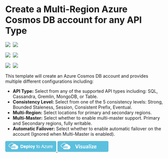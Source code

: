 # Create a Multi-Region Azure Cosmos DB account for any API Type

<IMG SRC="https://azurequickstartsservice.blob.core.windows.net/badges/101-cosmosdb-create-multi-region-account/PublicLastTestDate.svg" />&nbsp;
<IMG SRC="https://azurequickstartsservice.blob.core.windows.net/badges/101-cosmosdb-create-multi-region-account/PublicDeployment.svg" />&nbsp;

<IMG SRC="https://azurequickstartsservice.blob.core.windows.net/badges/101-cosmosdb-create-multi-region-account/FairfaxLastTestDate.svg" />&nbsp;
<IMG SRC="https://azurequickstartsservice.blob.core.windows.net/badges/101-cosmosdb-create-multi-region-account/FairfaxDeployment.svg" />&nbsp;

<IMG SRC="https://azurequickstartsservice.blob.core.windows.net/badges/101-cosmosdb-create-multi-region-account/BestPracticeResult.svg" />&nbsp;
<IMG SRC="https://azurequickstartsservice.blob.core.windows.net/badges/101-cosmosdb-create-multi-region-account/CredScanResult.svg" />&nbsp;

This template will create an Azure Cosmos DB account and provides multiple different configurations including:

- **API Type:** Select from any of the supported API types including: SQL, Cassandra, Gremlin, MongoDB, or Table.
- **Consistency Level:** Select from one of the 5 consistency levels: Strong, Bounded Staleness, Session, Consistent Prefix, Eventual.
- **Multi-Region:** Select locations for primary and secondary regions.
- **Multi-Master:** Select whether to enable multi-master support. Primary and Secondary regions, fully writable.
- **Automatic Failover:** Select whether to enable automatic failover on the account (Ignored when Multi-Master is enabled).

<a href="https://portal.azure.com/#create/Microsoft.Template/uri/https%3A%2F%2Fraw.githubusercontent.com%2FAzure%2Fazure-quickstart-templates%2Fmaster%2F101-cosmosdb-create-multi-region-account%2Fazuredeploy.json" target="_blank">
    <img src="https://raw.githubusercontent.com/Azure/azure-quickstart-templates/master/1-CONTRIBUTION-GUIDE/images/deploytoazure.png"/>
</a>
<a href="http://armviz.io/#/?load=https%3A%2F%2Fraw.githubusercontent.com%2FAzure%2Fazure-quickstart-templates%2Fmaster%2F101-cosmosdb-create-multi-region-account%2Fazuredeploy.json" target="_blank">
    <img src="https://raw.githubusercontent.com/Azure/azure-quickstart-templates/master/1-CONTRIBUTION-GUIDE/images/visualizebutton.png"/>
</a>

